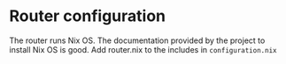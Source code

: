 # Router configuration

The router runs Nix OS. The documentation provided by the project to install Nix OS is good.
Add router.nix to the includes in `configuration.nix`
